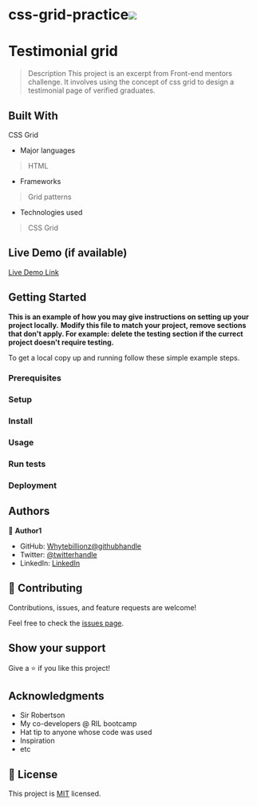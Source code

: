 # css-grid-practice![](https://img.shields.io/badge/Microverse-blueviolet)

# Testimonial grid

> Description
This project is an excerpt from Front-end mentors challenge. It involves using the concept of css grid to design a testimonial page of verified graduates.


## Built With
CSS Grid

- Major languages

>HTML
- Frameworks

>Grid patterns

- Technologies used

>CSS Grid

## Live Demo (if available)

[Live Demo Link](https://livedemo.com)


## Getting Started

**This is an example of how you may give instructions on setting up your project locally.**
**Modify this file to match your project, remove sections that don't apply. For example: delete the testing section if the currect project doesn't require testing.**


To get a local copy up and running follow these simple example steps.

### Prerequisites

### Setup

### Install

### Usage

### Run tests

### Deployment



## Authors

👤 **Author1**

- GitHub: [Whytebillionz@githubhandle](https://github.com/githubhandle)
- Twitter: [@twitterhandle](https://twitter.com/twitterhandle)
- LinkedIn: [LinkedIn](https://linkedin.com/in/linkedinhandle)



## 🤝 Contributing

Contributions, issues, and feature requests are welcome!

Feel free to check the [issues page](../../issues/).

## Show your support

Give a ⭐️ if you like this project!

## Acknowledgments

- Sir Robertson
- My co-developers @ RIL bootcamp
- Hat tip to anyone whose code was used
- Inspiration
- etc

## 📝 License

This project is [MIT](./MIT.md) licensed.
